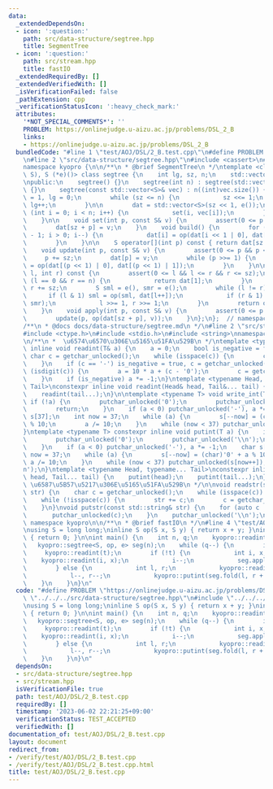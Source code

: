 ```yaml
---
data:
  _extendedDependsOn:
  - icon: ':question:'
    path: src/data-structure/segtree.hpp
    title: SegmentTree
  - icon: ':question:'
    path: src/stream.hpp
    title: fastIO
  _extendedRequiredBy: []
  _extendedVerifiedWith: []
  _isVerificationFailed: false
  _pathExtension: cpp
  _verificationStatusIcon: ':heavy_check_mark:'
  attributes:
    '*NOT_SPECIAL_COMMENTS*': ''
    PROBLEM: https://onlinejudge.u-aizu.ac.jp/problems/DSL_2_B
    links:
    - https://onlinejudge.u-aizu.ac.jp/problems/DSL_2_B
  bundledCode: "#line 1 \"test/AOJ/DSL/2_B.test.cpp\"\n#define PROBLEM \"https://onlinejudge.u-aizu.ac.jp/problems/DSL_2_B\"\
    \n#line 2 \"src/data-structure/segtree.hpp\"\n#include <cassert>\n#include <vector>\n\
    namespace kyopro {\n\n/**\n * @brief SegmentTree\n */\ntemplate <class S, S (*op)(S,\
    \ S), S (*e)()> class segtree {\n    int lg, sz, n;\n    std::vector<S> dat;\n\
    \npublic:\n    segtree() {}\n    segtree(int n) : segtree(std::vector<S>(n, e()))\
    \ {}\n    segtree(const std::vector<S>& vec) : n((int)vec.size()) {\n        sz\
    \ = 1, lg = 0;\n        while (sz <= n) {\n            sz <<= 1;\n           \
    \ lg++;\n        }\n\n        dat = std::vector<S>(sz << 1, e());\n\n        for\
    \ (int i = 0; i < n; i++) {\n            set(i, vec[i]);\n        }\n        build();\n\
    \    }\n\n    void set(int p, const S& v) {\n        assert(0 <= p && p < sz);\n\
    \        dat[sz + p] = v;\n    }\n    void build() {\n        for (int i = sz\
    \ - 1; i > 0; i--) {\n            dat[i] = op(dat[i << 1 | 0], dat[i << 1 | 1]);\n\
    \        }\n    }\n\n    S operator[](int p) const { return dat[sz + p]; }\n\n\
    \    void update(int p, const S& v) {\n        assert(0 <= p && p < sz);\n   \
    \     p += sz;\n        dat[p] = v;\n        while (p >>= 1) {\n            dat[p]\
    \ = op(dat[(p << 1) | 0], dat[(p << 1) | 1]);\n        }\n    }\n\n    S fold(int\
    \ l, int r) const {\n        assert(0 <= l && l <= r && r <= sz);\n        if\
    \ (l == 0 && r == n) {\n            return dat[1];\n        }\n        l += sz,\
    \ r += sz;\n        S sml = e(), smr = e();\n        while (l != r) {\n      \
    \      if (l & 1) sml = op(sml, dat[l++]);\n            if (r & 1) smr = op(dat[--r],\
    \ smr);\n            l >>= 1, r >>= 1;\n        }\n        return op(sml, smr);\n\
    \    }\n    void apply(int p, const S& v) {\n        assert(0 <= p && p < sz);\n\
    \        update(p, op(dat[sz + p], v));\n    }\n};\n};  // namespace kyopro\n\n\
    /**\n * @docs docs/data-structure/segtree.md\n */\n#line 2 \"src/stream.hpp\"\n\
    #include <ctype.h>\n#include <stdio.h>\n#include <string>\nnamespace kyopro {\n\
    \n/**\n *  \u6574\u6570\u306E\u5165\u51FA\u529B\n */\ntemplate <typename T> constexpr\
    \ inline void readint(T& a) {\n    a = 0;\n    bool is_negative = false;\n   \
    \ char c = getchar_unlocked();\n    while (isspace(c)) {\n        c = getchar_unlocked();\n\
    \    }\n    if (c == '-') is_negative = true, c = getchar_unlocked();\n    while\
    \ (isdigit(c)) {\n        a = 10 * a + (c - '0');\n        c = getchar_unlocked();\n\
    \    }\n    if (is_negative) a *= -1;\n}\ntemplate <typename Head, typename...\
    \ Tail>\nconstexpr inline void readint(Head& head, Tail&... tail) {\n    readint(head);\n\
    \    readint(tail...);\n}\n\ntemplate <typename T> void write_int(T a) {\n   \
    \ if (!a) {\n        putchar_unlocked('0');\n        putchar_unlocked('\\n');\n\
    \        return;\n    }\n    if (a < 0) putchar_unlocked('-'), a *= -1;\n    char\
    \ s[37];\n    int now = 37;\n    while (a) {\n        s[--now] = (char)'0' + a\
    \ % 10;\n        a /= 10;\n    }\n    while (now < 37) putchar_unlocked(s[now++]);\n\
    }\ntemplate <typename T> constexpr inline void putint(T a) {\n    if (!a) {\n\
    \        putchar_unlocked('0');\n        putchar_unlocked('\\n');\n        return;\n\
    \    }\n    if (a < 0) putchar_unlocked('-'), a *= -1;\n    char s[37];\n    int\
    \ now = 37;\n    while (a) {\n        s[--now] = (char)'0' + a % 10;\n       \
    \ a /= 10;\n    }\n    while (now < 37) putchar_unlocked(s[now++]);\n    putchar_unlocked('\\\
    n');\n}\ntemplate <typename Head, typename... Tail>\nconstexpr inline void putint(Head\
    \ head, Tail... tail) {\n    putint(head);\n    putint(tail...);\n}\n\n/**\n *\
    \ \u6587\u5B57\u5217\u306E\u5165\u51FA\u529B\n */\n\nvoid readstr(std::string&\
    \ str) {\n    char c = getchar_unlocked();\n    while (isspace(c)) c = getchar_unlocked();\n\
    \    while (!isspace(c)) {\n        str += c;\n        c = getchar_unlocked();\n\
    \    }\n}\nvoid putstr(const std::string& str) {\n    for (auto c : str) {\n \
    \       putchar_unlocked(c);\n    }\n    putchar_unlocked('\\n');\n}\n\n};  //\
    \ namespace kyopro\n\n/**\n * @brief fastIO\n */\n#line 4 \"test/AOJ/DSL/2_B.test.cpp\"\
    \nusing S = long long;\ninline S op(S x, S y) { return x + y; }\ninline S e()\
    \ { return 0; }\n\nint main() {\n    int n, q;\n    kyopro::readint(n, q);\n \
    \   kyopro::segtree<S, op, e> seg(n);\n    while (q--) {\n        int t;\n   \
    \     kyopro::readint(t);\n        if (!t) {\n            int i, x;\n        \
    \    kyopro::readint(i, x);\n            i--;\n            seg.apply(i, x);\n\
    \        } else {\n            int l, r;\n            kyopro::readint(l, r);\n\
    \            l--, r--;\n            kyopro::putint(seg.fold(l, r + 1));\n    \
    \    }\n    }\n}\n"
  code: "#define PROBLEM \"https://onlinejudge.u-aizu.ac.jp/problems/DSL_2_B\"\n#include\
    \ \"../../../src/data-structure/segtree.hpp\"\n#include \"../../../src/stream.hpp\"\
    \nusing S = long long;\ninline S op(S x, S y) { return x + y; }\ninline S e()\
    \ { return 0; }\n\nint main() {\n    int n, q;\n    kyopro::readint(n, q);\n \
    \   kyopro::segtree<S, op, e> seg(n);\n    while (q--) {\n        int t;\n   \
    \     kyopro::readint(t);\n        if (!t) {\n            int i, x;\n        \
    \    kyopro::readint(i, x);\n            i--;\n            seg.apply(i, x);\n\
    \        } else {\n            int l, r;\n            kyopro::readint(l, r);\n\
    \            l--, r--;\n            kyopro::putint(seg.fold(l, r + 1));\n    \
    \    }\n    }\n}\n"
  dependsOn:
  - src/data-structure/segtree.hpp
  - src/stream.hpp
  isVerificationFile: true
  path: test/AOJ/DSL/2_B.test.cpp
  requiredBy: []
  timestamp: '2023-06-02 22:21:25+09:00'
  verificationStatus: TEST_ACCEPTED
  verifiedWith: []
documentation_of: test/AOJ/DSL/2_B.test.cpp
layout: document
redirect_from:
- /verify/test/AOJ/DSL/2_B.test.cpp
- /verify/test/AOJ/DSL/2_B.test.cpp.html
title: test/AOJ/DSL/2_B.test.cpp
---
```

